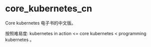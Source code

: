 # core_kubernetes_cn
Core kubernetes 电子书的中文版。

按照难易度: kubernetes in action <= core kubernetes < programming kubernetes 。
